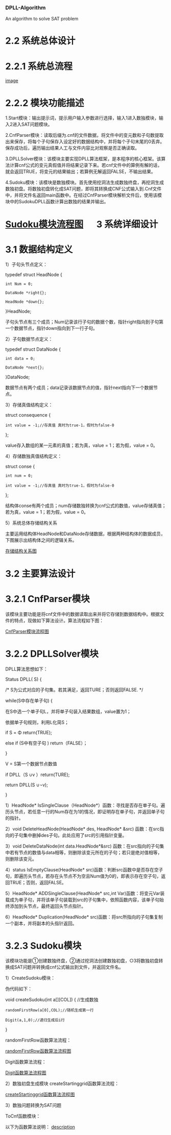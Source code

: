 ### DPLL-Algorithm
An algorithm to solve SAT problem


2.2 系统总体设计
===

2.2.1 系统总流程
=
[image](https://github.com/Billy1900/DPLL-Algorithm/blob/master/pic/1.png)
 
2.2.2 模块功能描述
=

1.Start模块：输出提示词，提示用户输入参数进行选择，输入1进入数独模块，输入2进入SAT问题模块。

2.CnfParser模块：读取后缀为.cnf的文件数据，将文件中的变元数和子句数提取出来保存，将每个子句保存入设定好的数据结构中，并将每个子句末尾的0丢弃。保存成功后，遍历输出结果人工与文件内容比对观察是否正确读取。

3.DPLLSolver模块：该模块主要实现DPLL算法框架，是本程序的核心框架。该算法计算cnf公式的变元真假值并将结果记录下来。若cnf文件中的算例有解的话，就会返回TRUE，将变元的结果输出；若算例无解返回FALSE，不输出结果。

4.Sudoku模块：该模块是数独模块。首先使用挖洞法生成数独终盘，再挖洞生成数独初盘。将数独初盘转化成SAT问题，即将其转换成CNF公式输入到.Cnf文件中，并将文件名返回main函数中。在经过CnfParser模块解析文件后，使用该模块中的SudokuDPLL函数计算出数独的结果并输出。
 
[Sudoku模块流程图](https://github.com/Billy1900/DPLL-Algorithm/tree/master/pic/2.2.png)
 
3 系统详细设计
===

3.1 数据结构定义
==

1）子句头节点定义：

typedef struct HeadNode {
    
    int Num = 0;
    
    DataNode *right{};
    
    HeadNode *down{};

}HeadNode;

子句头节点有三个成员；Num记录该行子句的数据个数，指针right指向到子句第一个数据节点，指针down指向到下一行子句。

2）子句数据节点定义：

typedef struct DataNode {
    
    int data = 0;
    
    DataNode *next{};

}DataNode;

数据节点有两个成员；data记录该数据节点的值，指针next指向下一个数据节点。

3）存储真值结构定义：

struct consequence {
    
    int value = -1;//存真值 真时为true-1，假时为false-0

};

value存入数组的某一元素的真值；若为真，value = 1；若为假，value = 0。

4）存储数独真值结构定义：

struct conse {
    
    int num = 0;
    
    int value = -1;//存真值 真时为true-1，假时为false-0

};

结构体conse有两个成员；num存储数独转换为cnf公式的数值，value存储真值；若为真，value = 1；若为假，value = 0。

5）系统总体存储结构关系

主要运用结构体HeadNode和DataNode存储数据，根据两种结构体的数据成员，下图展示出结构体之间的逻辑关系。
 
[存储结构关系图](https://github.com/Billy1900/DPLL-Algorithm/tree/master/pic/3.1.png)

3.2 主要算法设计
==

3.2.1 CnfParser模块
=

该模块主要功能是将cnf文件中的数据读取出来并将它存储到数据结构中。根据文件的特点，现做如下算法设计。算法流程如下图：
 
 [CnfParser模块流程图](https://github.com/Billy1900/DPLL-Algorithm/tree/master/pic/3.2.png)

3.2.2 DPLLSolver模块
=

DPLL算法思想如下：

Status DPLL( S) {

/* S为公式对应的子句集。若其满足，返回TURE；否则返回FALSE. */

while(S中存在单子句) { 

在S中选一个单子句L，并将单子句装入结果数组，value置为1；

依据单子句规则，利用L化简S；

if S = Φ return(TRUE);

else if (S中有空子句 ) return（FALSE）；

}

V = S第一个数据节点数值

if DPLL（S ∪v ）return(TURE);

return DPLL(S ∪¬v);

}

1）HeadNode*  IsSingleClause（HeadNode*）函数：寻找是否存在单子句。遍历头节点，若任意一行的Num存在为1的情况，即证明存在单子句，并返回单子句的指针。

2）void DeleteHeadNode(HeadNode* des, HeadNode* &src) 函数：在src指向的子句集中删掉des子句。此处应用了src的引用指针变量。

3）void DeleteDataNode(int data.HeadNode*&src) 函数：在src指向的子句集中若有节点的数值与data相等，则删除该变元所在的子句；若只是绝对值相等，则删除该变元。

4）status IsEmptyClause(HeadNode* src)函数：判断src函数中是否存在空子句，即遍历头节点，若存在头节点不为空且Num值为0的，即表示存在空子句，返回TRUE；否则，返回FALSE。

5）HeadNode* ADDSingleClause(HeadNode* src,int Var)函数：将变元Var装载成为单子句，并将该单子句装载到src的子句集中，依照函数内容，该单子句始终添加到头节点，最终返回头节点指针。

6）HeadNode* Duplication(HeadNode* src)函数：将src所指向的子句集复制一个副本，并将副本的头指针返回。

3.2.3 Sudoku模块
=

该模块功能是①创建数独终盘，②通过挖洞法创建数独初盘，○3将数独初盘转换成SAT问题并转换成cnf公式输出到文件，并返回文件名。

1）CreateSudoku模块：

伪代码如下：

void createSudoku(int a[][COL]) { //生成数独
    
    randomFirstRow(a[0],COL);//随机生成第一行
    
    Digit(a,1,0);//递归生成后i行

}

randomFirstRow函数算法流程：
 
[randomFirstRow函数算法流程图](https://github.com/Billy1900/DPLL-Algorithm/tree/master/pic/3.3.png)

Digit函数算法流程：
 
[Digit函数算法流程图](https://github.com/Billy1900/DPLL-Algorithm/tree/master/pic/3.4.png)

2）数独初盘生成模块
createStartinggrid函数算法流程：
 
[createStartinggrid函数算法流程图](https://github.com/Billy1900/DPLL-Algorithm/tree/master/pic/3.5.png)

3）数独问题转换为SAT问题

ToCnf函数模块：

以下为函数算法说明：
[description](https://github.com/Billy1900/DPLL-Algorithm/tree/master/pic/3.6.png)
